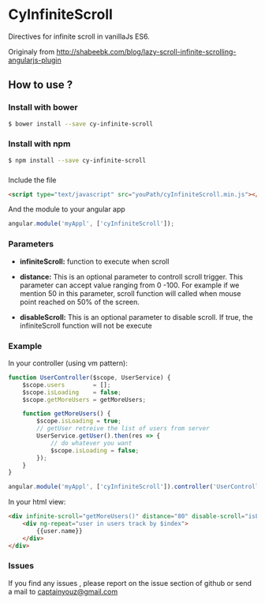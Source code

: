 # CyInfiniteScroll


Directives for infinite scroll in vanillaJs ES6.

Originaly from http://shabeebk.com/blog/lazy-scroll-infinite-scrolling-angularjs-plugin

## How to use ?

### Install with bower
```bash
$ bower install --save cy-infinite-scroll
```

### Install with npm
```bash
$ npm install --save cy-infinite-scroll
```

###
Include the file
```html
<script type="text/javascript" src="youPath/cyInfiniteScroll.min.js"></script>
```
And the module to your angular app
```javascript
angular.module('myAppl', ['cyInfiniteScroll']);
```

### Parameters
 * <b>infiniteScroll:</b> function to execute when scroll


 * <b>distance:</b> This is an optional parameter to controll scroll trigger. This parameter can accept value ranging from  0 -100. For example if we mention  50 in this parameter, scroll function will called when mouse point reached on 50% of the screen.


 * <b>disableScroll:</b> This is an optional parameter to disable scroll. If true, the infiniteScroll function will not be execute



### Example

In your controller (using vm pattern):
```javascript
function UserController($scope, UserService) {
	$scope.users        = [];
    $scope.isLoading    = false;
    $scope.getMoreUsers = getMoreUsers;

	function getMoreUsers() {
    	$scope.isLoading = true;
        // getUser retreive the list of users from server
		UserService.getUser().then(res => {
        	// do whatever you want
            $scope.isLoading = false;
        });
    }
}

angular.module('myAppl', ['cyInfiniteScroll']).controller('UserController', UserController);
```

In your html view:
```html
<div infinite-scroll="getMoreUsers()" distance="80" disable-scroll="isLoading">
	<div ng-repeat="user in users track by $index">
    	{{user.name}}
    </div>
</div>
```

### Issues

If you find any issues , please report on the issue section of github or send a mail to captainyouz@gmail.com